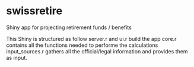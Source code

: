 # swissretire
Shiny app for projecting retirement funds / benefits

This Shiny is structured as follow
server.r and ui.r build the app
core.r contains all the functions needed to performe the calculations
input_sources.r gathers all the official/legal information and provides them as input.

